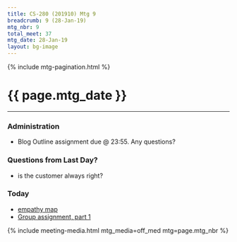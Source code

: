 ```yaml
---
title: CS-280 (201910) Mtg 9
breadcrumb: 9 (28-Jan-19)
mtg_nbr: 9
total_meet: 37
mtg_date: 28-Jan-19
layout: bg-image
---
```

{% include mtg-pagination.html %}
<h1 class="text-center">{{ page.mtg_date }}</h1>
<hr />

### Administration
* Blog Outline assignment due @ 23:55. Any questions?

### Questions from Last Day?
* is the customer always right?

### Today
* [empathy map](https://www.nngroup.com/articles/empathy-mapping/)
* [Group assignment, part 1](../assignments.html)

{% include meeting-media.html mtg_media=off_med mtg=page.mtg_nbr %}
